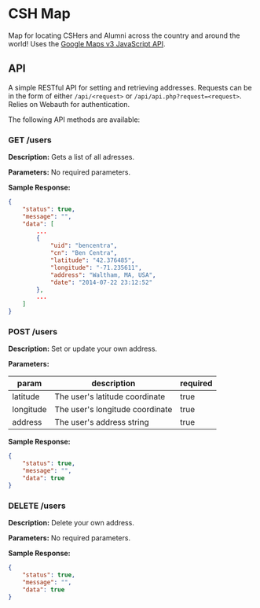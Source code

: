 CSH Map
=======

Map for locating CSHers and Alumni across the country and around the world! Uses the [Google Maps v3 JavaScript API](https://developers.google.com/maps/documentation/javascript/).

API
---

A simple RESTful API for setting and retrieving addresses. Requests can be in the form of either `/api/<request>` or `/api/api.php?request=<request>`. Relies on Webauth for authentication.

The following API methods are available:

### GET /users

__Description:__ Gets a list of all adresses.

__Parameters:__ No required parameters.

__Sample Response:__

```json
{
    "status": true,
    "message": "",
    "data": [
        ...
        {
            "uid": "bencentra",
            "cn": "Ben Centra",
            "latitude": "42.376485",
            "longitude": "-71.235611",
            "address": "Waltham, MA, USA",
            "date": "2014-07-22 23:12:52"
        },
        ...
    ]
}
```

### POST /users

__Description:__ Set or update your own address.

__Parameters:__ 

param|description|required
---|---|---
latitude|The user's latitude coordinate|true
longitude|The user's longitude coordinate|true
address|The user's address string|true

__Sample Response:__

```json
{
    "status": true,
    "message": "",
    "data": true
}
```

### DELETE /users

__Description:__ Delete your own address.

__Parameters:__ No required parameters.

__Sample Response:__

```json
{
    "status": true,
    "message": "",
    "data": true
}
```
